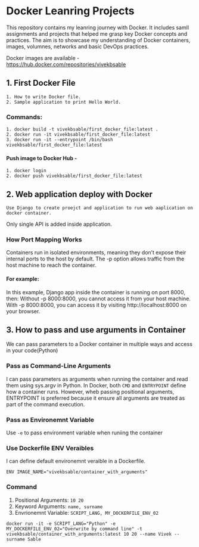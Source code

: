 # Docker Leanring Projects

This repository contains my leanring journey with Docker. It includes samll assignments and projects that helped me grasp key Docker concepts and practices. The aim is to showcase my understanding of Docker containers, images, volumnes, networks and basic DevOps practices.

Docker images are available - 
    https://hub.docker.com/repositories/vivekbsable


## 1. First Docker File
    1. How to write Docker file.
    2. Sample application to print Hello World.

### Commands: 
    1. docker build -t vivekbsable/first_docker_file:latest .
    2. docker run -it vivekbsable/first_docker_file:latest
    3. docker run -it --entrypoint /bin/bash vivekbsable/first_docker_file:latest

#### Push image to Docker Hub -
    1. docker login
    2. docker push vivekbsable/first_docker_file:latest

## 2. Web application deploy with Docker
    Use Django to create proejct and application to run web aaplication on docker container.
Only single API is added inside application.

### How Port Mapping Works
Containers run in isolated environments, meaning they don’t expose their internal ports to the host by default. The -p option allows traffic from the host machine to reach the container.

#### For example:
In this example, Django app inside the container is running on port 8000, then:
Without -p 8000:8000, you cannot access it from your host machine.
With -p 8000:8000, you can access it by visiting http://localhost:8000 on your browser.


## 3. How to pass and use arguments in Container
We can pass parameters to a Docker container in multiple ways and access in your code(Python)

### Pass as Command-Line Arguments
I can pass parameters as arguments when running the container and read them using sys.argv in Python.
In Docker, both `CMD` and `ENTRYPOINT` define how a container runs.
However, wheb passing positional arguments, ENTRYPOINT is preferred because it ensure all arguments are treated as part of the command execution.

### Pass as Environemnt Variable
Use `-e` to pass environment variable when runiing the container

### Use Dockerfile ENV Veraibles
I can define default environemnt veraible in a Dockerfile.

    ENV IMAGE_NAME="vivekbsable/container_with_arguments"

### Command
1. Positional Arguments: `10 20`
2. Keyword Arguments: `name, surname`
3. Envrionemnt Variable: `SCRIPT_LANG, MY_DOCKERFILE_ENV_02`

`docker run -it -e SCRIPT_LANG="Python" -e MY_DOCKERFILE_ENV_02="Overwrite by command line" -t vivekbsable/container_with_arguments:latest 10 20 --name Vivek --surname Sable`
